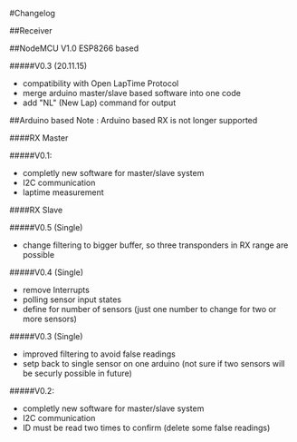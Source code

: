 #Changelog

##Receiver

##NodeMCU V1.0 ESP8266 based

#####V0.3 (20.11.15)
  - compatibility with Open LapTime Protocol
  - merge arduino master/slave based software into one code
  - add "NL" (New Lap) command for output

##Arduino based
Note : Arduino based RX is not longer supported

####RX Master

#####V0.1:
  - completly new software for master/slave system
  - I2C communication
  - laptime measurement
  
####RX Slave

#####V0.5 (Single)
  - change filtering to bigger buffer, so three transponders in RX range are possible
  
#####V0.4 (Single)
  - remove Interrupts
  - polling sensor input states
  - define for number of sensors (just one number to change for two or more sensors)
  
#####V0.3 (Single)
  - improved filtering to avoid false readings
  - setp back to single sensor on one arduino (not sure if two sensors will be securly possible in future)

#####V0.2:
  - completly new software for master/slave system
  - I2C communication
  - ID must be read two times to confirm (delete some false readings)


  

  
